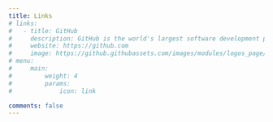 ```yaml
---
title: Links
# links:
#   - title: GitHub
#     description: GitHub is the world's largest software development platform.
#     website: https://github.com
#     image: https://github.githubassets.com/images/modules/logos_page/GitHub-Mark.png
# menu:
#     main:
#         weight: 4
#         params:
#             icon: link

comments: false
---
```


<!-- To use this feature, add `links` section to frontmatter.

This page's frontmatter:

```yaml
links:
  - title: GitHub
    description: GitHub is the world's largest software development platform.
    website: https://github.com
    image: https://github.githubassets.com/images/modules/logos_page/GitHub-Mark.png
  - title: TypeScript
    description: TypeScript is a typed superset of JavaScript that compiles to plain JavaScript.
    website: https://www.typescriptlang.org
    image: ts-logo-128.jpg
```

`image` field accepts both local and external images. -->
